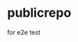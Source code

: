 # publicrepo
for e2e test






































































































































































































































































































































































































































































































































































































































































































































































































































































































































































































































































































































































































































































































































































































































































































































































































































































































































































































































































































































































































































